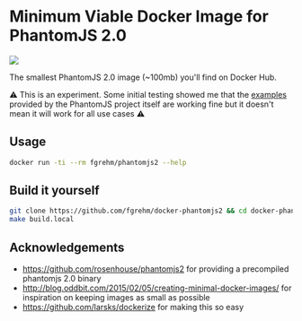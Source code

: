 # Minimum Viable Docker Image for PhantomJS 2.0

[![](https://badge.imagelayers.io/fgrehm/phantomjs2:latest.svg)](https://imagelayers.io/?images=fgrehm/phantomjs2:latest 'Get your own badge on imagelayers.io')

The smallest PhantomJS 2.0 image (~100mb) you'll find on Docker Hub.

:warning: This is an experiment. Some initial testing showed me that the [examples]()
provided by the PhantomJS project itself are working fine but it doesn't mean
it will work for all use cases :warning:

## Usage

```sh
docker run -ti --rm fgrehm/phantomjs2 --help
```

## Build it yourself

```sh
git clone https://github.com/fgrehm/docker-phantomjs2 && cd docker-phantomjs2
make build.local
```

## Acknowledgements

* https://github.com/rosenhouse/phantomjs2 for providing a precompiled phantomjs
  2.0 binary
* http://blog.oddbit.com/2015/02/05/creating-minimal-docker-images/ for inspiration
  on keeping images as small as possible
* https://github.com/larsks/dockerize for making this so easy
